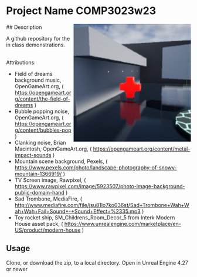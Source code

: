 # Project Name  COMP3023w23
<img src="Saved/AutoScreenshot.png" width="320"  align="right" />
## Description

A github repository for the in class demonstrations.<br><br> 

Attributions:
- Field of dreams background music, OpenGameArt.org,  ( https://opengameart.org/content/the-field-of-dreams )
- Bubble popping noise, OpenGameArt.org, ( https://opengameart.org/content/bubbles-pop )
- Clanking noise, Brian Macintosh, OpenGameArt.org, ( https://opengameart.org/content/metal-impact-sounds )
- Mountain scene background, Pexels, ( https://www.pexels.com/photo/landscape-photography-of-snowy-mountain-1366919/ )
- TV Screen image, Rawpixel, ( https://www.rawpixel.com/image/5923507/photo-image-background-public-domain-hand )
- Sad Trombone, MediaFire, ( http://www.mediafire.com/file/jsu81lo7ko036st/Sad+Trombone+Wah+Wah+Wah+Fail+Sound+-+Sound+Effect+%2335.mp3 )
- Toy rocket ship, SM_Childrens_Room_Decor_5 from Interk Modern House asset pack, ( https://www.unrealengine.com/marketplace/en-US/product/modern-house )

## Usage
Clone, or download the zip, to a local directory. Open in Unreal Engine 4.27 or newer

